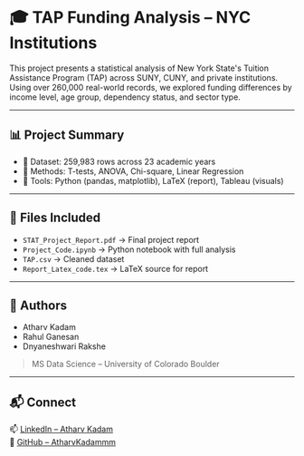 # 🎓 TAP Funding Analysis – NYC Institutions

This project presents a statistical analysis of New York State's Tuition Assistance Program (TAP) across SUNY, CUNY, and private institutions. Using over 260,000 real-world records, we explored funding differences by income level, age group, dependency status, and sector type.

---

## 📊 Project Summary

- 🧾 Dataset: 259,983 rows across 23 academic years
- 🧠 Methods: T-tests, ANOVA, Chi-square, Linear Regression
- 🧰 Tools: Python (pandas, matplotlib), LaTeX (report), Tableau (visuals)

---

## 📁 Files Included

- `STAT_Project_Report.pdf` → Final project report
- `Project_Code.ipynb` → Python notebook with full analysis
- `TAP.csv` → Cleaned dataset
- `Report_Latex_code.tex` → LaTeX source for report

---

## 👥 Authors

- Atharv Kadam  
- Rahul Ganesan  
- Dnyaneshwari Rakshe  
> MS Data Science – University of Colorado Boulder

---

## 📬 Connect

📫 [LinkedIn – Atharv Kadam](https://www.linkedin.com/in/atharv-kadam/)  
🔗 [GitHub – AtharvKadammm](https://github.com/AtharvKadammm)
